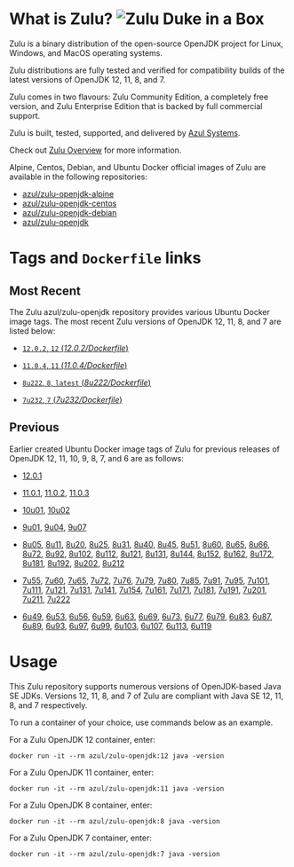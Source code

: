 What is Zulu? ![Zulu Duke in a Box][1]
======================================

Zulu is a binary distribution of the open-source OpenJDK project for Linux, Windows, and MacOS operating systems.

Zulu distributions are fully tested and verified for compatibility builds of the latest versions of OpenJDK 12, 11, 8, and 7.

Zulu comes in two flavours: Zulu Community Edition, a completely free version, and Zulu Enterprise Edition that is backed by full commercial support.

Zulu is built, tested, supported, and delivered by [Azul Systems][2].

Check out [Zulu Overview][3] for more information.

Alpine, Centos, Debian, and Ubuntu Docker official images of Zulu are available in the following repositories:

  * [azul/zulu-openjdk-alpine][4]
  * [azul/zulu-openjdk-centos][5]
  * [azul/zulu-openjdk-debian][6]
  * [azul/zulu-openjdk][7]

Tags and `Dockerfile` links
===========================

Most Recent
-----------

The Zulu azul/zulu-openjdk repository provides various Ubuntu Docker image tags. The most recent Zulu versions of OpenJDK 12, 11, 8, and 7 are listed below:

 * [`12.0.2`, `12` (*12.0.2/Dockerfile*)][88]

 * [`11.0.4`, `11` (*11.0.4/Dockerfile*)][84]

 * [`8u222`, `8`, `latest` (*8u222/Dockerfile*)][53]

 * [`7u232`, `7` (*7u232/Dockerfile*)][29]

Previous
--------

Earlier created Ubuntu Docker image tags of Zulu for previous releases of OpenJDK 12, 11, 10, 9, 8, 7, and 6 are as follows:

* [12.0.1][89]

* [11.0.1][85], [11.0.2][86], [11.0.3][87]

* [10u01][82], [10u02][83]

* [9u01][79], [9u04][80], [9u07][81]

* [8u05][54], [8u11][55], [8u20][56], [8u25][57], [8u31][58], [8u40][59], [8u45][60], [8u51][61], [8u60][62], [8u65][63], [8u66][64], [8u72][65], [8u92][66], [8u102][67], [8u112][68], [8u121][69], [8u131][70], [8u144][71], [8u152][72], [8u162][73], [8u172][74], [8u181][75], [8u192][76], [8u202][77], [8u212][78]

* [7u55][30], [7u60][31], [7u65][32], [7u72][33], [7u76][34], [7u79][35], [7u80][36], [7u85][37], [7u91][38], [7u95][39], [7u101][40], [7u111][41], [7u121][42], [7u131][43], [7u141][44], [7u154][45], [7u161][46], [7u171][47], [7u181][48], [7u191][49], [7u201][50], [7u211][51], [7u222][52]

* [6u49][10], [6u53][11], [6u56][12], [6u59][13], [6u63][14], [6u69][15], [6u73][16], [6u77][17], [6u79][18], [6u83][19], [6u87][20], [6u89][21], [6u93][22], [6u97][23], [6u99][24], [6u103][25], [6u107][26], [6u113][27], [6u119][28]

Usage
=====

This Zulu repository supports numerous versions of OpenJDK-based Java SE JDKs. Versions 12, 11, 8, and 7 of Zulu are compliant with Java SE 12, 11, 8, and 7 respectively.

To run a container of your choice, use commands below as an example.

For a Zulu OpenJDK 12 container, enter:

    docker run -it --rm azul/zulu-openjdk:12 java -version

For a Zulu OpenJDK 11 container, enter:

    docker run -it --rm azul/zulu-openjdk:11 java -version

For a Zulu OpenJDK 8 container, enter:

    docker run -it --rm azul/zulu-openjdk:8 java -version

For a Zulu OpenJDK 7 container, enter:

    docker run -it --rm azul/zulu-openjdk:7 java -version

  [1]: https://www.azul.com/files/ZuluDocker60.gif
  [2]: http://www.azul.com/zulu
  [3]: https://www.azul.com/products/zulu-enterprise
  [4]: https://hub.docker.com/r/azul/zulu-openjdk-alpine
  [5]: https://hub.docker.com/r/azul/zulu-openjdk-centos
  [6]: https://hub.docker.com/r/azul/zulu-openjdk-debian
  [7]: https://hub.docker.com/r/azul/zulu-openjdk

  [10]: https://github.com/zulu-openjdk/zulu-openjdk/blob/master/6u49-6.4.0.6/Dockerfile
  [11]: https://github.com/zulu-openjdk/zulu-openjdk/blob/master/6u53-6.5.0.2/Dockerfile
  [12]: https://github.com/zulu-openjdk/zulu-openjdk/blob/master/6u56-6.6.0.1/Dockerfile
  [13]: https://github.com/zulu-openjdk/zulu-openjdk/blob/master/6u59-6.7.0.2/Dockerfile
  [14]: https://github.com/zulu-openjdk/zulu-openjdk/blob/master/6u63-6.8.0.1/Dockerfile
  [15]: https://github.com/zulu-openjdk/zulu-openjdk/blob/master/6u69-6.9.0.3/Dockerfile
  [16]: https://github.com/zulu-openjdk/zulu-openjdk/blob/master/6u73-6.10.0.3/Dockerfile
  [17]: https://github.com/zulu-openjdk/zulu-openjdk/blob/master/6u77-6.11.0.2/Dockerfile
  [18]: https://github.com/zulu-openjdk/zulu-openjdk/blob/master/6u79-6.12.0.2/Dockerfile
  [19]: https://github.com/zulu-openjdk/zulu-openjdk/blob/master/6u83-6.13.0.3/Dockerfile
  [20]: https://github.com/zulu-openjdk/zulu-openjdk/blob/master/6u87-6.14.0.1/Dockerfile
  [21]: https://github.com/zulu-openjdk/zulu-openjdk/blob/master/6u89-6.15.0.1/Dockerfile
  [22]: https://github.com/zulu-openjdk/zulu-openjdk/blob/master/6u93-6.16.0.1/Dockerfile
  [23]: https://github.com/zulu-openjdk/zulu-openjdk/blob/master/6u97-6.17.0.1/Dockerfile
  [24]: https://github.com/zulu-openjdk/zulu-openjdk/blob/master/6u99-6.18.0.3/Dockerfile
  [25]: https://github.com/zulu-openjdk/zulu-openjdk/blob/master/6u103-6.19.0.1/Dockerfile
  [26]: https://github.com/zulu-openjdk/zulu-openjdk/blob/master/6u107-6.20.0.1/Dockerfile
  [27]: https://github.com/zulu-openjdk/zulu-openjdk/blob/master/6u113-6.21.0.3/Dockerfile
  [28]: https://github.com/zulu-openjdk/zulu-openjdk/blob/master/6u119-6.22.0.3/Dockerfile
  [29]: https://github.com/zulu-openjdk/zulu-openjdk/blob/master/7u232-7.31.0.5/Dockerfile
  [30]: https://github.com/zulu-openjdk/zulu-openjdk/blob/master/7u55-7.4.0.5/Dockerfile
  [31]: https://github.com/zulu-openjdk/zulu-openjdk/blob/master/7u60-7.5.0.1/Dockerfile
  [32]: https://github.com/zulu-openjdk/zulu-openjdk/blob/master/7u65-7.6.0.1/Dockerfile
  [33]: https://github.com/zulu-openjdk/zulu-openjdk/blob/master/7u72-7.7.0.1/Dockerfile
  [34]: https://github.com/zulu-openjdk/zulu-openjdk/blob/master/7u76-7.8.0.3/Dockerfile
  [35]: https://github.com/zulu-openjdk/zulu-openjdk/blob/master/7u79-7.9.0.2/Dockerfile
  [36]: https://github.com/zulu-openjdk/zulu-openjdk/blob/master/7u80-7.10.0.1/Dockerfile
  [37]: https://github.com/zulu-openjdk/zulu-openjdk/blob/master/7u85-7.11.0.3/Dockerfile
  [38]: https://github.com/zulu-openjdk/zulu-openjdk/blob/master/7u91-7.12.0.3/Dockerfile
  [39]: https://github.com/zulu-openjdk/zulu-openjdk/blob/master/7u95-7.13.0.1/Dockerfile
  [40]: https://github.com/zulu-openjdk/zulu-openjdk/blob/master/7u101-7.14.0.5/Dockerfile
  [41]: https://github.com/zulu-openjdk/zulu-openjdk/blob/master/7u111-7.15.0.1/Dockerfile
  [42]: https://github.com/zulu-openjdk/zulu-openjdk/blob/master/7u121-7.16.0.1/Dockerfile
  [43]: https://github.com/zulu-openjdk/zulu-openjdk/blob/master/7u131-7.17.0.5/Dockerfile
  [44]: https://github.com/zulu-openjdk/zulu-openjdk/blob/master/7u141-7.18.0.3/Dockerfile
  [45]: https://github.com/zulu-openjdk/zulu-openjdk/blob/master/7u154-7.20.0.3/Dockerfile
  [46]: https://github.com/zulu-openjdk/zulu-openjdk/blob/master/7u161-7.21.0.3/Dockerfile
  [47]: https://github.com/zulu-openjdk/zulu-openjdk/blob/master/7u171-7.22.0.3/Dockerfile
  [48]: https://github.com/zulu-openjdk/zulu-openjdk/blob/master/7u181-7.23.0.1/Dockerfile
  [49]: https://github.com/zulu-openjdk/zulu-openjdk/blob/master/7u191-7.24.0.1/Dockerfile
  [50]: https://github.com/zulu-openjdk/zulu-openjdk/blob/master/7u201-7.25.0.5/Dockerfile
  [51]: https://github.com/zulu-openjdk/zulu-openjdk/blob/master/7u211-7.27.0.1/Dockerfile
  [52]: https://github.com/zulu-openjdk/zulu-openjdk/blob/master/7u222-7.29.0.5/Dockerfile
  [53]: https://github.com/zulu-openjdk/zulu-openjdk/blob/master/8u222-8.40.0.25/Dockerfile
  [54]: https://github.com/zulu-openjdk/zulu-openjdk/blob/master/8u05-8.1.0.6/Dockerfile
  [55]: https://github.com/zulu-openjdk/zulu-openjdk/blob/master/8u11-8.2.0.1/Dockerfile
  [56]: https://github.com/zulu-openjdk/zulu-openjdk/blob/master/8u20-8.3.0.1/Dockerfile
  [57]: https://github.com/zulu-openjdk/zulu-openjdk/blob/master/8u25-8.4.0.1/Dockerfile
  [58]: https://github.com/zulu-openjdk/zulu-openjdk/blob/master/8u31-8.5.0.1/Dockerfile
  [59]: https://github.com/zulu-openjdk/zulu-openjdk/blob/master/8u40-8.6.0.1/Dockerfile
  [60]: https://github.com/zulu-openjdk/zulu-openjdk/blob/master/8u45-8.7.0.5/Dockerfile
  [61]: https://github.com/zulu-openjdk/zulu-openjdk/blob/master/8u51-8.8.0.3/Dockerfile
  [62]: https://github.com/zulu-openjdk/zulu-openjdk/blob/master/8u60-8.9.0.4/Dockerfile
  [63]: https://github.com/zulu-openjdk/zulu-openjdk/blob/master/8u65-8.10.0.1/Dockerfile
  [64]: https://github.com/zulu-openjdk/zulu-openjdk/blob/master/8u66-8.11.0.1/Dockerfile
  [65]: https://github.com/zulu-openjdk/zulu-openjdk/blob/master/8u72-8.13.0.5/Dockerfile
  [66]: https://github.com/zulu-openjdk/zulu-openjdk/blob/master/8u92-8.15.0.1/Dockerfile
  [67]: https://github.com/zulu-openjdk/zulu-openjdk/blob/master/8u102-8.17.0.3/Dockerfile
  [68]: https://github.com/zulu-openjdk/zulu-openjdk/blob/master/8u112-8.19.0.1/Dockerfile
  [69]: https://github.com/zulu-openjdk/zulu-openjdk/blob/master/8u121-8.20.0.5/Dockerfile
  [70]: https://github.com/zulu-openjdk/zulu-openjdk/blob/master/8u131-8.21.0.1/Dockerfile
  [71]: https://github.com/zulu-openjdk/zulu-openjdk/blob/master/8u144-8.23.0.3/Dockerfile
  [72]: https://github.com/zulu-openjdk/zulu-openjdk/blob/master/8u152-8.25.0.1/Dockerfile
  [73]: https://github.com/zulu-openjdk/zulu-openjdk/blob/master/8u162-8.27.0.7/Dockerfile
  [74]: https://github.com/zulu-openjdk/zulu-openjdk/blob/master/8u172-8.30.0.1/Dockerfile
  [75]: https://github.com/zulu-openjdk/zulu-openjdk/blob/master/8u181-8.31.0.1/Dockerfile
  [76]: https://github.com/zulu-openjdk/zulu-openjdk/blob/master/8u192-8.33.0.1/Dockerfile
  [77]: https://github.com/zulu-openjdk/zulu-openjdk/blob/master/8u202-8.36.0.1/Dockerfile
  [78]: https://github.com/zulu-openjdk/zulu-openjdk/blob/master/8u212-8.38.0.13/Dockerfile
  [79]: https://github.com/zulu-openjdk/zulu-openjdk/blob/master/9u01-9.0.1.3/Dockerfile
  [80]: https://github.com/zulu-openjdk/zulu-openjdk/blob/master/9u04-9.0.4.1/Dockerfile
  [81]: https://github.com/zulu-openjdk/zulu-openjdk/blob/master/9u07-9.0.7.1/Dockerfile
  [82]: https://github.com/zulu-openjdk/zulu-openjdk/blob/master/10u01-10.2/Dockerfile
  [83]: https://github.com/zulu-openjdk/zulu-openjdk/blob/master/10u02-10.3/Dockerfile
  [84]: https://github.com/zulu-openjdk/zulu-openjdk/blob/master/11.0.4-11.33/Dockerfile
  [85]: https://github.com/zulu-openjdk/zulu-openjdk/blob/master/11.0.1-11.2/Dockerfile
  [86]: https://github.com/zulu-openjdk/zulu-openjdk/blob/master/11.0.2-11.29/Dockerfile
  [87]: https://github.com/zulu-openjdk/zulu-openjdk/blob/master/11.0.3-11.31/Dockerfile
  [88]: https://github.com/zulu-openjdk/zulu-openjdk/blob/master/12.0.2-12.3/Dockerfile
  [89]: https://github.com/zulu-openjdk/zulu-openjdk/blob/master/12.0.1-12.2/Dockerfile
